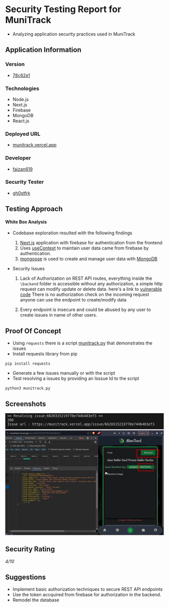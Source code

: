 # Security Testing Report for MuniTrack

- Analyzing application security practices used in MuniTrack

## Application Information

### Version

- [78c62e1](https://github.com/faizan619/MuniTrack/tree/78c62e1d764c70d7b8aec06c4311721e96a5b2b8)

### Technologies

- Node.js
- Next.js
- Firebase
- MongoDB
- React.js

### Deployed URL

- [munitrack.vercel.app](https://munitrack.vercel.app)

### Developer

- [faizan619](https://github.com/faizan619)

### Security Tester

- [gh0stfrk](https://github.com/gh0stfrk)

## Testing Approach

#### White Box Analysis

- Codebase exploration resulted with the following findings

  1. [Next.js](https://nextjs.org/) application with firebase for authentication from the frontend
  2. Uses [useContext](https://react.dev/reference/react/useContext) to maintain user data came from firebase by authentication.
  3. [mongoose](https://mongoosejs.com/) is used to create and manage user data with [MongoDB](https://www.mongodb.com/)

- Security Issues

  1. Lack of Authorization on REST API routes, everything inside the `\backend` folder is accessible without any authorization, a simple http request can modify update or delete data.
 here's a link to [vulnerable code](https://github.com/faizan619/MuniTrack/blob/78c62e1d764c70d7b8aec06c4311721e96a5b2b8/src/app/backend/issue/route.js#L23-L59)
 There is no authorization check on the incoming request anyone can use the endpoint to create/modify data

    2. Every endpoint is insecure and could be abused by any user to create issues in name of other users.

## Proof Of Concept
- Using `requests` there is a script [munitrack.py](./munitrack.py) that demonstrates the issues
- Install requests library from pip
```
pip install requests
```
- Generate a few issues manually or with the script 
- Test resolving a issues by providing an Isssue Id to the script 
```
python3 munitrack.py
```

## Screenshots 
![issue_resolution](./screenshots/issue_resolution_ss.png)
![resolved_issue](./screenshots/resolved.png)

## Security Rating
*4/10*

## Suggestions
- Implement basic authorization techniques to secure REST API endpoints 
- Use the token accquired from firebase for authorization in the backend.
- Remodel the database 
